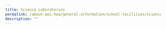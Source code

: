 ```yaml
---
title: Science Laboratories
permalink: /about-pei-hwa/general-information/school-facilities/science-laboratories/
description: ""
---
```

